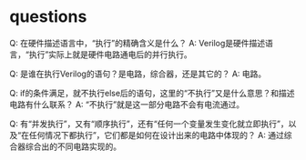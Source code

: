# questions

Q: 在硬件描述语言中，“执行”的精确含义是什么？
A: Verilog是硬件描述语言，“执行”实际上就是硬件电路通电后的并行执行。

Q: 是谁在执行Verilog的语句？是电路，综合器，还是其它的？
A: 电路。

Q: if的条件满足，就不执行else后的语句，这里的“不执行”又是什么意思？和描述电路有什么联系？
A: “不执行”就是这一部分电路不会有电流通过。

Q: 有“并发执行”，又有“顺序执行”，还有“任何一个变量发生变化就立即执行”，以及“在任何情况下都执行”，它们都是如何在设计出来的电路中体现的？
A: 通过综合器综合出的不同电路实现的。
